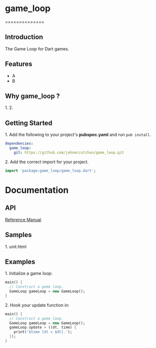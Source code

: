 # game_loop #
==============

## Introduction ##

The Game Loop for Dart games.

## Features ##

* A
* B

## Why game_loop ? ##

1\. 
2\. 

## Getting Started ##

1\. Add the following to your project's **pubspec.yaml** and run ```pub install```.

```yaml
dependencies:
  game_loop:
    git: https://github.com/johnmccutchan/game_loop.git
```

2\. Add the correct import for your project. 

```dart
import 'package:game_loop/game_loop.dart';
```

# Documentation #

## API ##

[Reference Manual](http://www.dartgamedevs.org/packages/game_loop/game_loop.thml)

## Samples ##

1\. unit.html

## Examples ##

1\. Initialize a game loop:

```dart
main() {
  // Construct a game loop.
  GameLoop gameLoop = new GameLoop();
}
```

2\. Hook your update function in:

```dart
main() {
  // Construct a game loop.
  GameLoop gameLoop = new GameLoop();
  gameLoop.update = ((dt, time) {
    print('$time [dt = $dt].');
  });
}
```
